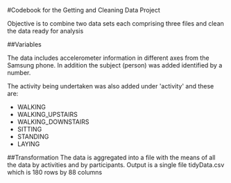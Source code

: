 #Codebook for the Getting and Cleaning Data Project

Objective is to combine two data sets each comprising three files and clean the data ready for analysis

##Variables

The data includes accelerometer information in different axes from the Samsung phone.
In addition the subject (person) was added identified by a number.

The activity being undertaken was also added under 'activity' and these are:

* WALKING
* WALKING_UPSTAIRS
* WALKING_DOWNSTAIRS
* SITTING
* STANDING
* LAYING

##Transformation
The data is aggregated into a file with the means of all the data by activities and by participants.
Output is a single file tidyData.csv which is 180 rows by 88 columns

